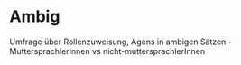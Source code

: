 # Ambig
Umfrage über Rollenzuweisung, Agens in ambigen Sätzen
-MuttersprachlerInnen vs nicht-muttersprachlerInnen
